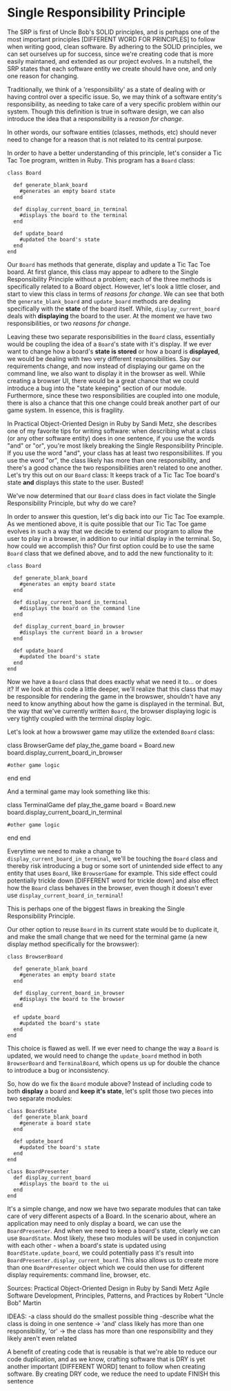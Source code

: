 Single Responsibility Principle
===============================
The SRP is first of Uncle Bob's SOLID principles, and is perhaps one of
the most important principles [DIFFERENT WORD FOR PRINCIPLES] to follow when writing good, clean
software. By adhering to the SOLID principles, we can set ourselves up
for success, since we're creating code that is more easily maintaned,
and extended as our project evolves. In a nutshell, the SRP states that
each software entity we create should have one, and only one reason for changing.

Traditionally, we think of a 'responsibility' as a state of dealing with
or having control over a specific issue. So, we may think of a software entity's responsibility,
as needing to take care of a very specific problem within our system. Though this definition is true in software design,
we can also introduce the idea that a responsibility is a *reason for change*.

In other words, our software entities (classes, methods, etc) should
never need to change for a reason that is not related to its central
purpose.

In order to have a better understanding of this principle, let's consider a Tic Tac Toe program, written in Ruby. This program has a ```Board```
class:

```
class Board

  def generate_blank_board
    #generates an empty board state
  end

  def display_current_board_in_terminal
    #displays the board to the terminal
  end

  def update_board
    #updated the board's state
  end
end
```

Our ```Board``` has methods that generate, display and update a Tic Tac Toe board. At first glance, this class may
appear to adhere to the Single Responsibility Principle without a problem; each of the three methods is
specifically related to a Board object. However, let's look a little closer, and start to view this class in
terms of *reasons for change*. We can see that both the ```generate_blank_board``` and
```update_board``` methods are dealing specifically with the **state** of
the board itself. While, ```display_current_board``` deals with
**displaying** the board to the user. At the moment we have two
responsibilities, or two *reasons for change*.

Leaving these two separate responsibilities in the ```Board``` class,
essentially would be coupling the idea of a ```Board```'s state with
it's display. If we ever want to change how a board's **state is
stored** or how a board is **displayed**, we would be dealing with two
very different responsibilities.  Say our requirements change, and now
instead of displaying our game on the command line, we also want to
display it in the browser as well. While creating a browser UI,
there would be a great chance that we could introduce a bug into the
"state keeping" section of our module. Furthermore, since these two
responsibilities are coupled into one module, there is also a chance
that this one change could break another part of our game system. In
essence, this is fragility.

In Practical Object-Oriented Design in Ruby by Sandi Metz, she describes
one of my favorite tips for writing software: when describing what a class (or any
other software entity) does in one sentence, if you use the words "and" or "or", you're most
likely breaking the Single Responsibility Principle. If you use the
word "and", your class has at least two responsibiliites. If you use the
word "or", the class likely has more than one responsibility, and there's
a good chance the two responsibilities aren't related to one another.
Let's try this out on our ```Board``` class: It keeps track of a Tic Tac
Toe board's state **and** displays this state to the user. Busted!

We've now determined that our ```Board``` class does in fact
violate the Single Responsibility Principle, but why do we care?

In order to answer this question, let's dig back into our Tic Tac Toe
example. As we mentioned above, it is quite possible that our Tic Tac Toe game evolves in such a way that we
decide to extend our program to allow the user to play in a browser, in addition to our initial display in the terminal.
So, how could we accomplish this? Our first option could be to use the
same ```Board``` class that we defined above, and to add the new
functionality to it:

```
class Board

  def generate_blank_board
    #generates an empty board state
  end

  def display_current_board_in_terminal
    #displays the board on the command line
  end

  def display_current_board_in_browser
    #displays the current board in a browser
  end

  def update_board
    #updated the board's state
  end
end
```

Now we have a ```Board``` class that does exactly what we need it to... or does it?
If we look at this code a little deeper, we'll realize that this class
that may be responsible for rendering the game in the browswer, shouldn't have any need to
know anything about how the game is displayed in the terminal. But, the
way that we've currently written ```Board```, the browser displaying
logic is very tightly coupled with the terminal display logic.

Let's look at how a browswer game may utilize the extended ```Board```
class:

class BrowserGame
  def play_the_game
    board = Board.new
    board.display_current_board_in_browser

    #other game logic
  end
end

And a terminal game may look something like this:

class TerminalGame
  def play_the_game
    board = Board.new
    board.display_current_board_in_terminal

    #other game logic
  end
end

Everytime we need to make a change to ```display_current_board_in_terminal```, we'll
be touching the ```Board``` class and thereby risk introducing a bug or some
sort of unintended side effect to any entity that uses ```Board```, like ```BrowserGame``` for example. This side effect could potentially trickle down [DIFFERENT word for trickle down] and also effect how the
```Board``` class behaves in the browser, even though it doesn't ever use
```display_current_board_in_terminal```!

This is perhaps one of the biggest flaws in breaking the Single Responsibility Principle.

Our other option to reuse ```Board``` in its current state
would be to duplicate it, and make the small change that we need for the
terminal game (a new display method specifically for the browswer):

```
class BrowserBoard

  def generate_blank_board
    #generates an empty board state
  end

  def display_current_board_in_browser
    #displays the board to the browser
  end

  ef update_board
    #updated the board's state
  end
end
```

This choice is flawed as well. If we ever need to change the way a
```Board``` is updated, we would need to change the
```update_board``` method in both ```BrowserBoard``` and
```TerminalBoard```, which opens us up for double the chance to introduce a
bug or inconsistency.




So, how do we fix the ```Board``` module above? Instead of including
code to both **display** a board and **keep it's state**, let's split
those two pieces into two separate modules:
```
class BoardState
  def generate_blank_board
    #generate a board state
  end

  def update_board
    #updated the board's state
  end
end
```
```
class BoardPresenter
  def display_current_board
    #displays the board to the ui
  end
end
```

It's a simple change, and now we have two separate modules that can take
care of very different aspects of a Board. In the scenario about, where
an application may need to only display a board, we can use the
```BoardPresenter```. And when we need to keep a board's state, clearly
we can use ```BoardState```. Most likely, these two modules will be used
in conjunction with each other - when a board's state is updated using
```BoardState.update_board```, we could potentially pass it's result
into ```BoardPresenter.display_current_board```. This also allows us to
create more than one ```BoardPresenter``` object which we could then use
for different display requirements: command line, browser, etc.

Sources:
Practical Object-Oriented Design in Ruby by Sandi Metz
Agile Software Development, Principles, Patterns, and Practices by
Robert "Uncle Bob" Martin

IDEAS:
-a class should do the smallest possible thing
-describe what the class is doing in one sentence -> 'and' class likely
has more than one responsibility, 'or' -> the class has more than one
responsibility and they likely aren't even related

A benefit of creating code that is reusable is that we're able to reduce
our code duplication, and as we know, crafting software that is DRY is
yet another important [DIFFERENT WORD] tenant to follow when creating
software. By creating DRY code, we reduce the need to update FINISH this
sentence

